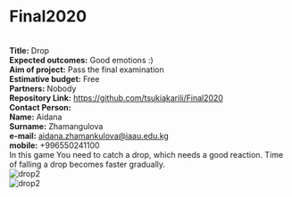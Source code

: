 # Final2020
<br><strong>Title:</strong> Drop
<br><strong>Expected outcomes:</strong> Good emotions :)
<br><strong>Aim of project:</strong> Pass the final examination 
<br><strong>Estimative budget:</strong> Free
<br><strong>Partners:</strong> Nobody
<br><strong>Repository Link:</strong> https://github.com/tsukiakarili/Final2020
<br><strong>Contact Person:</strong> 
                <br><strong>Name:</strong>    Aidana
                <br><strong>Surname:</strong> Zhamangulova
                <br><strong>e-mail:</strong> aidana.zhamankulova@iaau.edu.kg
                <br><strong>mobile:</strong> +996550241100
                <br>In this game You need to catch a drop, which needs a good reaction. Time of falling a drop becomes faster gradually.<br>
![drop2](https://user-images.githubusercontent.com/36288346/82654023-e8288b80-9c41-11ea-90ef-c663c4589137.png)<br>
![drop2](https://user-images.githubusercontent.com/36288346/82654054-f5457a80-9c41-11ea-89cd-467e8322a311.png)

